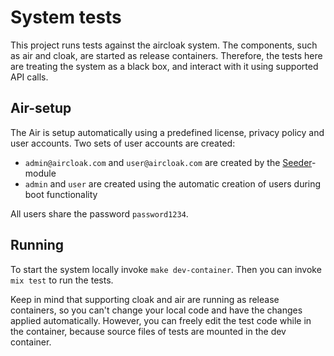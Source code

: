 # System tests

This project runs tests against the aircloak system. The components, such as air and cloak, are started as release containers. Therefore, the tests here are treating the system as a black box, and interact with it using supported API calls.

## Air-setup

The Air is setup automatically using a predefined license, privacy policy and user accounts.
Two sets of user accounts are created:

- `admin@aircloak.com` and `user@aircloak.com` are created by the
  [Seeder](https://github.com/Aircloak/aircloak/blob/master/air/lib/air/repo/seeder.ex)-module
- `admin` and `user` are created using the automatic creation of users during boot functionality

All users share the password `password1234`.

## Running

To start the system locally invoke `make dev-container`. Then you can invoke `mix test` to run the tests.

Keep in mind that supporting cloak and air are running as release containers, so you can't change your local code and have the changes applied automatically. However, you can freely edit the test code while in the container, because source files of tests are mounted in the dev container.
